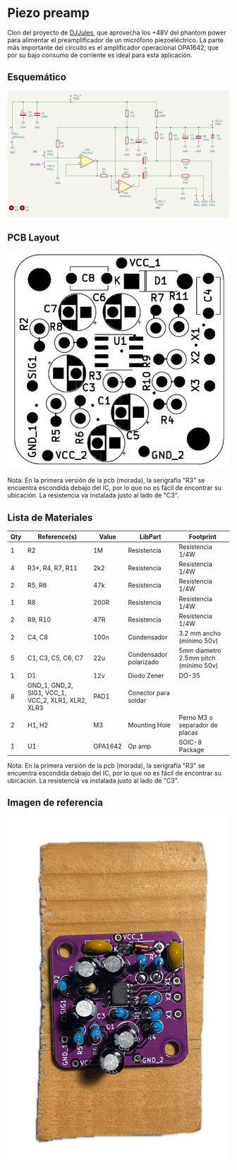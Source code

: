 # Piezo preamp

Clon del proyecto de [DJJules](https://www.instructables.com/Hi-Z-Opamp-Piezo-Buffer/), que aprovecha los +48V del phantom power para alimentar el preamplificador de un micrófono piezoeléctrico. La parte más importante del circuito es el amplificador operacional OPA1642, que por su bajo consumo de corriente es ideal para esta aplicación.

## Esquemático

![Esquemático!](/sch.png "Esquemático")

## PCB Layout

![pcb!](/layout.png "pcb")

Nota: En la primera versión de la pcb (morada), la serigrafía "R3" se encuentra escondida debajo del IC, por lo que no es fácil de encontrar su ubicación. La resistencia va instalada justo al lado de "C3".

## Lista de Materiales

| Qty | Reference(s)                                       | Value   | LibPart                | Footprint                             |
|-----|----------------------------------------------------|---------|------------------------|---------------------------------------|
| 1   | R2                                                 | 1M      | Resistencia            | Resistencia 1/4W                      |
| 4   | R3*, R4, R7, R11                                    | 2k2     | Resistencia            | Resistencia 1/4W                      |
| 2   | R5, R6                                             | 47k     | Resistencia            | Resistencia 1/4W                      |
| 1   | R8                                                 | 200R    | Resistencia            | Resistencia 1/4W                      |
| 2   | R9, R10                                            | 47R     | Resistencia            | Resistencia 1/4W                      |
| 2   | C4, C8                                             | 100n    | Condensador            | 3.2 mm ancho (mínimo 50v)             |
| 5   | C1, C3, C5, C6, C7                                 | 22u     | Condensador polarizado | 5mm diametro 2.5mm pitch (mínimo 50v) |
| 1   | D1                                                 | 12v     | Diodo Zener            | DO-35                                 |
| 8   | GND_1, GND_2, SIG1, VCC_1, VCC_2, XLR1, XLR2, XLR3 | PAD1    | Conector para soldar   |                                       |
| 2   | H1, H2                                             | M3      | Mounting Hole          | Perno M3 o separador de placas        |
| 1   | U1                                                 | OPA1642 | Op amp                 | SOIC-8 Package                        |

Nota: En la primera versión de la pcb (morada), la serigrafía "R3" se encuentra escondida debajo del IC, por lo que no es fácil de encontrar su ubicación. La resistencia va instalada justo al lado de "C3".

## Imagen de referencia

![foto!](/foto.png "foto")